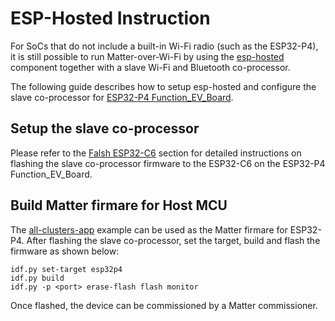 # ESP-Hosted Instruction

For SoCs that do not include a built-in Wi-Fi radio (such as the ESP32-P4), it is still possible to run Matter-over-Wi-Fi by using the [esp-hosted](https://github.com/espressif/esp-hosted) component together with a slave Wi-Fi and Bluetooth co-processor.

The following guide describes how to setup esp-hosted and configure the slave co-processor for [ESP32-P4 Function_EV_Board](https://docs.espressif.com/projects/esp-dev-kits/en/latest/esp32p4/esp32-p4-function-ev-board/index.html).

## Setup the slave co-processor

Please refer to the [Falsh ESP32-C6](https://github.com/espressif/esp-hosted-mcu/blob/main/docs/esp32_p4_function_ev_board.md#5-flashing-esp32-c6) section for detailed instructions on flashing the slave co-processor firmware to the ESP32-C6 on the ESP32-P4 Function_EV_Board.

## Build Matter firmare for Host MCU

The [all-clusters-app](../../../examples/all-clusters-app/esp32/README.md) example can be used as the Matter firmare for ESP32-P4. After flashing the slave co-processor, set the target, build and flash the firmware as shown below:

```
idf.py set-target esp32p4
idf.py build
idf.py -p <port> erase-flash flash monitor
```

Once flashed, the device can be commissioned by a Matter commissioner.
